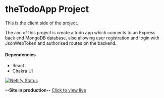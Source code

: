 # theTodoApp Project

This is the client side of the project.

The aim of this project is create a todo app which connects to an Express back end MongoDB database, also allowing user registration and login with JsonWebToken and authorised routes on the backend.

#### Dependencies

- React
- Chakra UI

[![Netlify Status](https://api.netlify.com/api/v1/badges/16a76bbc-8642-44f1-b09f-d793c6067790/deploy-status)](https://app.netlify.com/sites/optimistic-pasteur-c3a5de/deploys)

**--Site in production--**
[Click to view live](https://optimistic-pasteur-c3a5de.netlify.app/)
